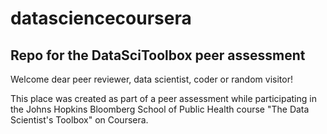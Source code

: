 datasciencecoursera
===================

Repo for the DataSciToolbox peer assessment
-------------------------------------------

Welcome dear peer reviewer, data scientist, coder or random visitor!

This place was created as part of a peer assessment while participating in the Johns Hopkins Bloomberg School of Public Health course "The Data Scientist's Toolbox" on Coursera.

